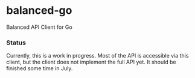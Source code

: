 balanced-go
===========

Balanced API Client for Go

### Status

Currently, this is a work in progress. Most of the API is accessible via this
client, but the client does not implement the full API yet. It should be
finished some time in July.
